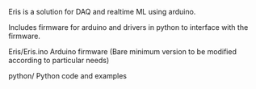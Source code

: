 Eris is a solution for DAQ and realtime ML using arduino.

Includes firmware for arduino and drivers in python to 
interface with the firmware.

Eris/Eris.ino Arduino firmware (Bare minimum version to be modified according to particular needs)

python/  Python code and examples
